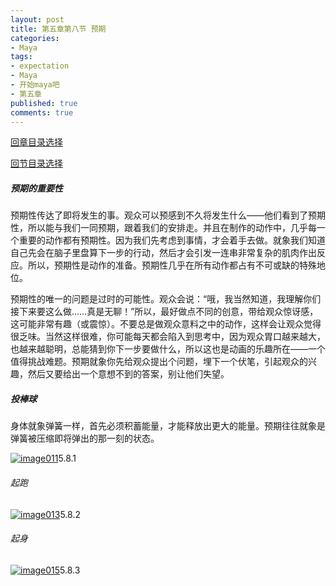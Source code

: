 ```yaml
---
layout: post
title: 第五章第八节 预期
categories:
- Maya
tags:
- expectation
- Maya
- 开始maya吧
- 第五章
published: true
comments: true
---
```

<p><!--more--></p>

<p><a href="http://hivan.me/2008/03/20/begin-maya.html" target="_blank">回章目录选择</a></p>

<p><a href="http://hivan.me/2008/03/22/fifty-movement-regularity-for-body.html">回节目录选择</a></p>

<p><h5>预期的重要性</h5>
预期性传达了即将发生的事。观众可以预感到不久将发生什么——他们看到了预期性，所以能与我们一同预期，跟着我们的安排走。并且在制作的动作中，几乎每一个重要的动作都有预期性。因为我们先考虑到事情，才会着手去做。就象我们知道自己先会在脑子里盘算下一步的行动，然后才会引发一连串非常复杂的肌肉作出反应。所以，预期性是动作的准备。预期性几乎在所有动作都占有不可或缺的特殊地位。</p>

<p>预期性的唯一的问题是过时的可能性。观众会说：“哦，我当然知道，我理解你们接下来要这么做……真是无聊！”所以，最好做点不同的创意，带给观众惊讶感，这可能非常有趣（或震惊）。不要总是做观众意料之中的动作，这样会让观众觉得很乏味。当然这样很难，你可能每天都会陷入到思考中，因为观众胃口越来越大，也越来越聪明，总能猜到你下一步要做什么，所以这也是动画的乐趣所在——一个值得挑战难题。预期就象你先给观众提出个问题，埋下一个伏笔，引起观众的兴趣，然后又要给出一个意想不到的答案，别让他们失望。
<h5>投棒球</h5>
身体就象弹簧一样，首先必须积蓄能量，才能释放出更大的能量。预期往往就象是弹簧被压缩即将弹出的那一刻的状态。</p>

<p><a title="image011" href="http://www.flickr.com/photos/95019520@N00/2352027418/" target="_blank"><img src="http://farm3.static.flickr.com/2355/2352027418_bb518534c8.jpg" border="0" alt="image011" /></a>5.8.1
<h6>起跑</h6>
<a title="image013" href="http://www.flickr.com/photos/95019520@N00/2352026938/" target="_blank"><img src="http://farm3.static.flickr.com/3201/2352026938_6dd2130bfd.jpg" border="0" alt="image013" /></a>5.8.2
<h6>起身</h6>
<a title="image015" href="http://www.flickr.com/photos/95019520@N00/2351197651/" target="_blank"><img src="http://farm3.static.flickr.com/2046/2351197651_1172b624da.jpg" border="0" alt="image015" /></a>5.8.3</p>
